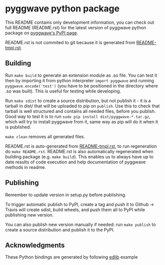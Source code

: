 # pyggwave python package

This README contains only development information, you can check out full README (README.rst) for the latest version of pyggwave python package on [pyggwave's PyPI page](https://pypi.org/project/pyggwave/).

README.rst is not commited to git because it is generated from [README-tmpl.rst](./README-tmpl.rst).


## Building

Run `make build` to generate an extension module as .so file.
You can test it then by importing it from python interpreter `import pyggwave` and running `pyggwave.encode('test')` (you have to be positioned in the directory where .so was built).
This is useful for testing while developing.

Run `make sdist` to create a source distribution, but not publish it - it is a tarball in dist/ that will be uploaded to pip on `publish`.
Use this to check that tarball is well structured and contains all needed files, before you publish.
Good way to test it is to run `sudo pip install dist/pyggwave-*.tar.gz`, which will try to install pyggwave from it, same way as pip will do it when it is published.

`make clean` removes all generated files.

README.rst is auto-generated from [README-tmpl.rst](./README-tmpl.rst), to run regeneration do `make README.rst`.
README.rst is also automatically regenerated when building package (e.g. `make build`).
This enables us to always have up to date results of code execution and help documentation of pyggwave methods in readme.

## Publishing

Remember to update version in setup.py before publishing.

To trigger automatic publish to PyPI, create a tag and push it to Github -> Travis will create sdist, build wheels, and push them all to PyPI while publishing new version.

You can also publish new version manually if needed: run `make publish` to create a source distribution and publish it to the PyPI.

## Acknowledgments

These Python bindings are generated by following [edlib](https://github.com/Martinsos/edlib) example
